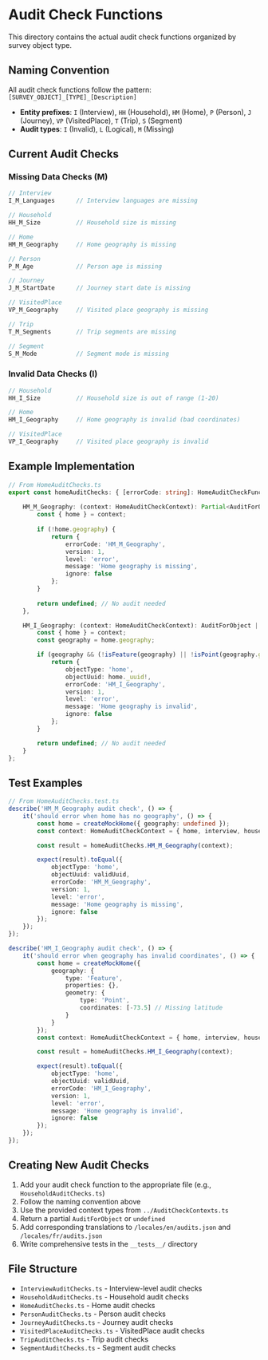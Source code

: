 # Audit Check Functions

This directory contains the actual audit check functions organized by survey object type.

## Naming Convention

All audit check functions follow the pattern: `[SURVEY_OBJECT]_[TYPE]_[Description]`

- **Entity prefixes**: `I` (Interview), `HH` (Household), `HM` (Home), `P` (Person), `J` (Journey), `VP` (VisitedPlace), `T` (Trip), `S` (Segment)
- **Audit types**: `I` (Invalid), `L` (Logical), `M` (Missing)

## Current Audit Checks

### Missing Data Checks (M)
```typescript
// Interview
I_M_Languages      // Interview languages are missing

// Household  
HH_M_Size          // Household size is missing

// Home
HM_M_Geography     // Home geography is missing

// Person
P_M_Age            // Person age is missing

// Journey
J_M_StartDate      // Journey start date is missing

// VisitedPlace
VP_M_Geography     // Visited place geography is missing

// Trip
T_M_Segments       // Trip segments are missing

// Segment
S_M_Mode           // Segment mode is missing
```

### Invalid Data Checks (I)
```typescript
// Household
HH_I_Size          // Household size is out of range (1-20)

// Home  
HM_I_Geography     // Home geography is invalid (bad coordinates)

// VisitedPlace
VP_I_Geography     // Visited place geography is invalid
```

## Example Implementation

```typescript
// From HomeAuditChecks.ts
export const homeAuditChecks: { [errorCode: string]: HomeAuditCheckFunction } = {
    
    HM_M_Geography: (context: HomeAuditCheckContext): Partial<AuditForObject> | undefined => {
        const { home } = context;
        
        if (!home.geography) {
            return {
                errorCode: 'HM_M_Geography',
                version: 1,
                level: 'error',
                message: 'Home geography is missing',
                ignore: false
            };
        }
        
        return undefined; // No audit needed
    },

    HM_I_Geography: (context: HomeAuditCheckContext): AuditForObject | undefined => {
        const { home } = context;
        const geography = home.geography;

        if (geography && (!isFeature(geography) || !isPoint(geography.geometry))) {
            return {
                objectType: 'home',
                objectUuid: home._uuid!,
                errorCode: 'HM_I_Geography',
                version: 1,
                level: 'error',
                message: 'Home geography is invalid',
                ignore: false
            };
        }

        return undefined; // No audit needed
    }
};
```

## Test Examples

```typescript
// From HomeAuditChecks.test.ts
describe('HM_M_Geography audit check', () => {
    it('should error when home has no geography', () => {
        const home = createMockHome({ geography: undefined });
        const context: HomeAuditCheckContext = { home, interview, household };

        const result = homeAuditChecks.HM_M_Geography(context);

        expect(result).toEqual({
            objectType: 'home',
            objectUuid: validUuid,
            errorCode: 'HM_M_Geography',
            version: 1,
            level: 'error',
            message: 'Home geography is missing',
            ignore: false
        });
    });
});

describe('HM_I_Geography audit check', () => {
    it('should error when geography has invalid coordinates', () => {
        const home = createMockHome({
            geography: {
                type: 'Feature',
                properties: {},
                geometry: {
                    type: 'Point',
                    coordinates: [-73.5] // Missing latitude
                }
            }
        });
        const context: HomeAuditCheckContext = { home, interview, household };

        const result = homeAuditChecks.HM_I_Geography(context);

        expect(result).toEqual({
            objectType: 'home',
            objectUuid: validUuid,
            errorCode: 'HM_I_Geography',
            version: 1,
            level: 'error',
            message: 'Home geography is invalid',
            ignore: false
        });
    });
});
```

## Creating New Audit Checks

1. Add your audit check function to the appropriate file (e.g., `HouseholdAuditChecks.ts`)
2. Follow the naming convention above
3. Use the provided context types from `../AuditCheckContexts.ts`
4. Return a partial `AuditForObject` or `undefined`
5. Add corresponding translations to `/locales/en/audits.json` and `/locales/fr/audits.json`
6. Write comprehensive tests in the `__tests__/` directory

## File Structure

- `InterviewAuditChecks.ts` - Interview-level audit checks
- `HouseholdAuditChecks.ts` - Household audit checks
- `HomeAuditChecks.ts` - Home audit checks  
- `PersonAuditChecks.ts` - Person audit checks
- `JourneyAuditChecks.ts` - Journey audit checks
- `VisitedPlaceAuditChecks.ts` - VisitedPlace audit checks
- `TripAuditChecks.ts` - Trip audit checks
- `SegmentAuditChecks.ts` - Segment audit checks
